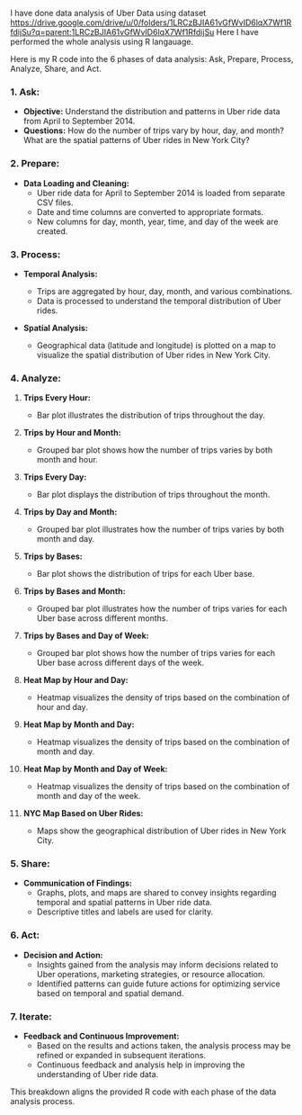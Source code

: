 I have done data analysis of Uber Data using dataset https://drive.google.com/drive/u/0/folders/1LRCzBJIA61vGfWvID6lqX7Wf1RfdijSu?q=parent:1LRCzBJIA61vGfWvID6lqX7Wf1RfdijSu
Here I have performed the whole analysis using R langauage.


Here is my R code into the 6 phases of data analysis: Ask, Prepare, Process, Analyze, Share, and Act.

### 1. Ask:
- **Objective:** Understand the distribution and patterns in Uber ride data from April to September 2014.
- **Questions:** How do the number of trips vary by hour, day, and month? What are the spatial patterns of Uber rides in New York City?

### 2. Prepare:
- **Data Loading and Cleaning:**
  - Uber ride data for April to September 2014 is loaded from separate CSV files.
  - Date and time columns are converted to appropriate formats.
  - New columns for day, month, year, time, and day of the week are created.

### 3. Process:
- **Temporal Analysis:**
  - Trips are aggregated by hour, day, month, and various combinations.
  - Data is processed to understand the temporal distribution of Uber rides.

- **Spatial Analysis:**
  - Geographical data (latitude and longitude) is plotted on a map to visualize the spatial distribution of Uber rides in New York City.

### 4. Analyze:
1. **Trips Every Hour:**
   - Bar plot illustrates the distribution of trips throughout the day.

2. **Trips by Hour and Month:**
   - Grouped bar plot shows how the number of trips varies by both month and hour.

3. **Trips Every Day:**
   - Bar plot displays the distribution of trips throughout the month.

4. **Trips by Day and Month:**
   - Grouped bar plot illustrates how the number of trips varies by both month and day.

5. **Trips by Bases:**
   - Bar plot shows the distribution of trips for each Uber base.

6. **Trips by Bases and Month:**
   - Grouped bar plot illustrates how the number of trips varies for each Uber base across different months.

7. **Trips by Bases and Day of Week:**
   - Grouped bar plot shows how the number of trips varies for each Uber base across different days of the week.

8. **Heat Map by Hour and Day:**
   - Heatmap visualizes the density of trips based on the combination of hour and day.

9. **Heat Map by Month and Day:**
   - Heatmap visualizes the density of trips based on the combination of month and day.

10. **Heat Map by Month and Day of Week:**
    - Heatmap visualizes the density of trips based on the combination of month and day of the week.

11. **NYC Map Based on Uber Rides:**
    - Maps show the geographical distribution of Uber rides in New York City.

### 5. Share:
- **Communication of Findings:**
  - Graphs, plots, and maps are shared to convey insights regarding temporal and spatial patterns in Uber ride data.
  - Descriptive titles and labels are used for clarity.

### 6. Act:
- **Decision and Action:**
  - Insights gained from the analysis may inform decisions related to Uber operations, marketing strategies, or resource allocation.
  - Identified patterns can guide future actions for optimizing service based on temporal and spatial demand.

### 7. Iterate:
- **Feedback and Continuous Improvement:**
  - Based on the results and actions taken, the analysis process may be refined or expanded in subsequent iterations.
  - Continuous feedback and analysis help in improving the understanding of Uber ride data.

This breakdown aligns the provided R code with each phase of the data analysis process.
